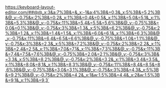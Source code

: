 https://keyboard-layout-editor.com/##@@_x:3&a:7%3B&=&_x:-1&a:4%3B&=0,3&_x:5%3B&=5,2%3B&@_y:-0.75&x:2%3B&=0,2&_x:1%3B&=0,4&=0,5&_x:1%3B&=5,0&=5,1&_x:1%3B&=5,3%3B&@_y:-0.75&x:11%3B&=5,4&=5,5&=5,6%3B&@_y:-0.75%3B&=0,0&=0,1%3B&@_y:-0.75&x:3%3B&=1,3&_x:5%3B&=6,2%3B&@_y:-0.75&x:2%3B&=1,2&_x:1%3B&=1,4&=1,5&_x:1%3B&=6,0&=6,1&_x:1%3B&=6,3%3B&@_y:-0.75&x:11%3B&=6,4&=6,5&=6,6%3B&@_y:-0.75%3B&=1,0&=1,1%3B&@_y:-0.75&x:3%3B&=2,3&_x:5%3B&=7,2%3B&@_y:-0.75&x:2%3B&=2,2&_x:1%3B&=2,4&=2,5&_x:1%3B&=7,0&=7,1&_x:1%3B&=7,3%3B&@_y:-0.75&x:11%3B&=7,4&=7,5&=7,6%3B&@_y:-0.75%3B&=2,0&=2,1%3B&@_y:-0.75&x:3%3B&=3,3&_x:5%3B&=8,2%3B&@_y:-0.75&x:2%3B&=3,2&_x:1%3B&=3,4&=3,5&_x:1%3B&=8,0&=8,1&_x:1%3B&=8,3%3B&@_y:-0.75&x:11%3B&=8,4&=8,5&=8,6%3B&@_y:-0.75%3B&=3,0&=3,1%3B&@_y:-0.75&x:3%3B&=4,3&_x:5%3B&=9,2%3B&@_y:-0.75&x:2%3B&=4,2&_x:1&w:1.5%3B&=4,4&_x:2&w:1.5%3B&=9,1&_x:1%3B&=9,3`